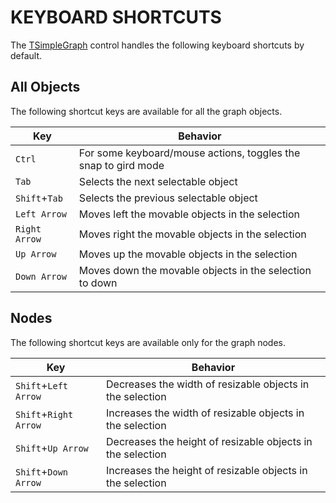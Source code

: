 KEYBOARD SHORTCUTS
==================
The [TSimpleGraph](TSimpleGraph.md) control handles the following keyboard shortcuts by default.

## All Objects
The following shortcut keys are available for all the graph objects.

| Key                   | Behavior                                                        |
|-----------------------|-----------------------------------------------------------------|
| `Ctrl`                | For some keyboard/mouse actions, toggles the snap to gird mode  |
| `Tab`                 | Selects the next selectable object                              |
| `Shift`+`Tab`         | Selects the previous selectable object                          |
| `Left Arrow`          | Moves left the movable objects in the selection                 |
| `Right Arrow`         | Moves right the movable objects in the selection                |
| `Up Arrow`            | Moves up the movable objects in the selection                   |
| `Down Arrow`          | Moves down the movable objects in the selection to down         |

## Nodes
The following shortcut keys are available only for the graph nodes.

| Key                   | Behavior                                                        |
|-----------------------|-----------------------------------------------------------------|
| `Shift`+`Left Arrow`  | Decreases the width of resizable objects in the selection       |
| `Shift`+`Right Arrow` | Increases the width of resizable objects in the selection       |
| `Shift`+`Up Arrow`    | Decreases the height of resizable objects in the selection      |
| `Shift`+`Down Arrow`  | Increases the height of resizable objects in the selection      |
